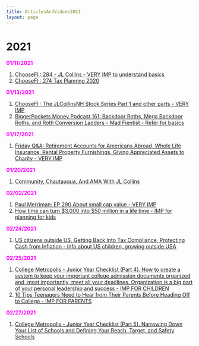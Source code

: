 ```yaml
---
title: ArticlesAndVidoes2021
layout: page
---
```


# 2021

<b style="color: magenta">01/11/2021</b>

1. [ChooseFI : 284 - JL Collins - VERY IMP to understand basics](https://www.youtube.com/watch?v=ObBS-ihFM7s)
2. [ChooseFI : 274 Tax Planning 2020](https://www.choosefi.com/tax-planning-2020-ep-274/)

<b style="color: magenta">01/13/2021</b>

1. [ChooseFI : The JLCollinsNH Stock Series Part 1 and other parts - VERY IMP](https://www.youtube.com/watch?v=MptrorLhEsc)
2. [BiggerPockets Money Podcast 161: Backdoor Roths, Mega Backdoor Roths, and Roth Conversion Ladders - Mad Fientist - Refer for basics](https://www.biggerpockets.com/blog/biggerpockets-money-podcast-161-mad-fientist)

<b style="color: magenta">01/17/2021</b>

1. [Friday Q&A: Retirement Accounts for Americans Abroad, Whole Life Insurance, Rental Property Furnishings, Giving Appreciated Assets to Charity - VERY IMP](https://podcasts.google.com/feed/aHR0cDovL3JhZGljYWxwZXJzb25hbGZpbmFuY2UubGlic3luLmNvbS9yc3M/episode/YjNmMGJlNWEtMGI3Mi00NDAxLWIwNTEtM2QxNjNkOGI1ZDll?hl=en&ved=2ahUKEwihwPem06PuAhUtZN8KHfj-ALQQjrkEegQIChAF&ep=6)

<b style="color: magenta">01/20/2021</b>

1. [Community, Chautauqua, And AMA With JL Collins](https://www.choosefi.com/036-community-chatauqua-ama-jl-collins/)

<b style="color: magenta">02/02/2021</b>

1. [Paul Merriman: EP 290 About small cap value - VERY IMP](https://www.choosefi.com/paul-merriman-ep-290/)
2. [How time can turn $3,000 into $50 million in a life time - IMP for planning for kids](https://paulmerriman.com/time-can-turn-3000-50-million/)


<b style="color: magenta">02/24/2021</b>

1. [US citizens outside US, Getting Back Into Tax Compliance, Protecting Cash from Inflation - Info about US children, growing outside USA](https://radicalpersonalfinance.libsyn.com/friday-qa-government-job-or-private-sector-getting-back-into-tax-compliance-protecting-cash-from-inflation-camper-or-hotel-traveling-while-on-maternity-leave-etc)

<b style="color: magenta">02/25/2021</b>

1. [College Metropolis - Junior Year Checklist (Part 4). How to create a system to keep your important college admission documents organized and, most importantly, meet all your deadlines. Organization is a big part of your personal leadership and success - IMP FOR CHILDREN](https://podcasts.google.com/feed/aHR0cHM6Ly9mZWVkcy5idXp6c3Byb3V0LmNvbS8xMTgyNzQzLnJzcw/episode/QnV6enNwcm91dC03OTc1MDMz?sa=X&ved=0CAUQkfYCahcKEwiQzZOAgYbvAhUAAAAAHQAAAAAQAQ)
2. [10 Tips Teenagers Need to Hear from Their Parents Before Heading Off to College - IMP FOR PARENTS](https://podcasts.google.com/feed/aHR0cHM6Ly9mZWVkcy5idXp6c3Byb3V0LmNvbS8xMTgyNzQzLnJzcw/episode/QnV6enNwcm91dC03ODQwMDA5?sa=X&ved=0CAUQkfYCahcKEwiQzZOAgYbvAhUAAAAAHQAAAAAQAQ)

<b style="color: magenta">02/27/2021</b>

1. [College Metropolis - Junior Year Checklist (Part 5). Narrowing Down Your List of Schools and Defining Your Reach, Target, and Safety Schools](https://www.collegemetropolis.com/junior-year-checklist-part-5-narrowing-down-your-list-of-schools-and-defining-your-reach-target-and-safety-schools-also-analyzing-admission-data-from-occidental-college-and-the-importance-of-attending-college-fairs/)

